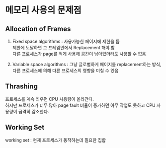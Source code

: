# 메모리 사용의 문제점
## Allocation of Frames
1. Fixed space algorithms :  사용가능한 페이지에 제한을 둠      
제한에 도달하면 그 프레임안에서 Replacement 해야 함  
다른 프로세스가 page를 적게 사용해 공간이 남아있더라도 사용할 수 없음

2. Variable space algorithms : 
그냥 글로벌하게 페이지를 replacement하는 방식, 다른 프로세스에 의해 다른 프로세스의 영향을 미칠 수 있음

## Thrashing
프로세스를 계속 띄우면 CPU 사용량이 올라간다.     
하지만 프로세스가 너무 많아 page fault 비율이 증가하면 아무 작업도 못하고 CPU 사용량이 급격히 감소한다.

## Working Set
working set : 현제 프로세스가 동작하는데 필요한 집합